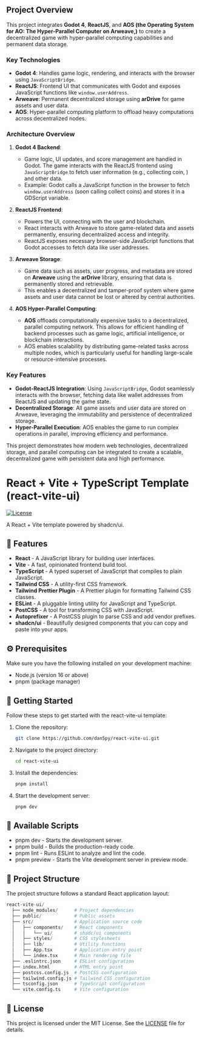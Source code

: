 ## Project Overview

This project integrates **Godot 4**, **ReactJS**,  and **AOS (the Operating System for AO: The Hyper-Parallel Computer on **Arweave**,)** to create a decentralized game with hyper-parallel computing capabilities and permanent data storage.

### Key Technologies
- **Godot 4**: Handles game logic, rendering, and interacts with the browser using `JavaScriptBridge`.
- **ReactJS**: Frontend UI that communicates with Godot and exposes JavaScript functions like `window.userAddress`.
- **Arweave**: Permanent decentralized storage using **arDrive** for game assets and user data.
- **AOS**: Hyper-parallel computing platform to offload heavy computations across decentralized nodes.

### Architecture Overview
1. **Godot 4 Backend**: 
   - Game logic, UI updates, and score management are handled in Godot. The game interacts with the ReactJS frontend using `JavaScriptBridge` to fetch user information (e.g., collecting coin, ) and other data.
   - Example: Godot calls a JavaScript function in the browser to fetch `window.userAddress` (soon calling collect coins) and stores it in a GDScript variable.

2. **ReactJS Frontend**: 
   - Powers the UI, connecting with the user and blockchain.
   - React interacts with Arweave to store game-related data and assets permanently, ensuring decentralized access and integrity.
   - ReactJS exposes necessary browser-side JavaScript functions that Godot accesses to fetch data like user addresses.

3. **Arweave Storage**: 
   - Game data such as assets, user progress, and metadata are stored on **Arweave** using the **arDrive** library, ensuring that data is permanently stored and retrievable.
   - This enables a decentralized and tamper-proof system where game assets and user data cannot be lost or altered by central authorities.

4. **AOS Hyper-Parallel Computing**:
   - **AOS** offloads computationally expensive tasks to a decentralized, parallel computing network. This allows for efficient handling of backend processes such as game logic, artificial intelligence, or blockchain interactions.
   - AOS enables scalability by distributing game-related tasks across multiple nodes, which is particularly useful for handling large-scale or resource-intensive processes.

### Key Features
- **Godot-ReactJS Integration**: Using `JavaScriptBridge`, Godot seamlessly interacts with the browser, fetching data like wallet addresses from ReactJS and updating the game state.
- **Decentralized Storage**: All game assets and user data are stored on Arweave, leveraging the immutability and persistence of decentralized storage.
- **Hyper-Parallel Execution**: AOS enables the game to run complex operations in parallel, improving efficiency and performance.

This project demonstrates how modern web technologies, decentralized storage, and parallel computing can be integrated to create a scalable, decentralized game with persistent data and high performance.

# React + Vite + TypeScript Template (react-vite-ui)

[![License](https://img.shields.io/badge/license-MIT-blue.svg)](https://github.com/Dan5py/react-vite-ui/blob/main/LICENSE)

A React + Vite template powered by shadcn/ui.

## 🎉 Features

- **React** - A JavaScript library for building user interfaces.
- **Vite** - A fast, opinionated frontend build tool.
- **TypeScript** - A typed superset of JavaScript that compiles to plain JavaScript.
- **Tailwind CSS** - A utility-first CSS framework.
- **Tailwind Prettier Plugin** - A Prettier plugin for formatting Tailwind CSS classes.
- **ESLint** - A pluggable linting utility for JavaScript and TypeScript.
- **PostCSS** - A tool for transforming CSS with JavaScript.
- **Autoprefixer** - A PostCSS plugin to parse CSS and add vendor prefixes.
- **shadcn/ui** - Beautifully designed components that you can copy and paste into your apps.

## ⚙️ Prerequisites

Make sure you have the following installed on your development machine:

- Node.js (version 16 or above)
- pnpm (package manager)

## 🚀 Getting Started

Follow these steps to get started with the react-vite-ui template:

1. Clone the repository:

   ```bash
   git clone https://github.com/dan5py/react-vite-ui.git
   ```

2. Navigate to the project directory:

   ```bash
   cd react-vite-ui
   ```

3. Install the dependencies:

   ```bash
   pnpm install
   ```

4. Start the development server:

   ```bash
   pnpm dev
   ```

## 📜 Available Scripts

- pnpm dev - Starts the development server.
- pnpm build - Builds the production-ready code.
- pnpm lint - Runs ESLint to analyze and lint the code.
- pnpm preview - Starts the Vite development server in preview mode.

## 📂 Project Structure

The project structure follows a standard React application layout:

```python
react-vite-ui/
  ├── node_modules/      # Project dependencies
  ├── public/            # Public assets
  ├── src/               # Application source code
  │   ├── components/    # React components
  │   │   └── ui/        # shadc/ui components
  │   ├── styles/        # CSS stylesheets
  │   ├── lib/           # Utility functions
  │   ├── App.tsx        # Application entry point
  │   └── index.tsx      # Main rendering file
  ├── .eslintrc.json     # ESLint configuration
  ├── index.html         # HTML entry point
  ├── postcss.config.js  # PostCSS configuration
  ├── tailwind.config.js # Tailwind CSS configuration
  ├── tsconfig.json      # TypeScript configuration
  └── vite.config.ts     # Vite configuration
```

## 📄 License

This project is licensed under the MIT License. See the [LICENSE](https://choosealicense.com/licenses/mit/) file for details.

